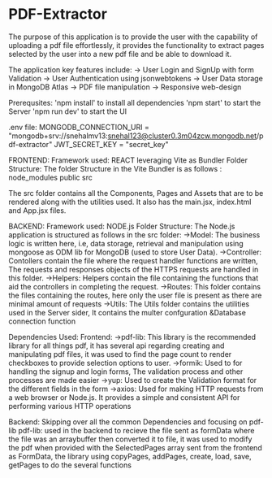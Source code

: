 # PDF-Extractor

The purpose of this application is to provide the user with the capability of uploading a pdf file effortlessly, it provides the functionality to extract pages selected by the user into a new pdf file and be able to download it.

The application key features include:
-> User Login and SignUp with form Validation
-> User Authentication using jsonwebtokens
-> User Data storage in MongoDB Atlas
-> PDF file manipulation 
-> Responsive web-design

Prerequsites:
'npm install' to install all dependencies
'npm start' to start the Server
'npm run dev' to start the UI

.env file:
MONGODB_CONNECTION_URI = "mongodb+srv://snehalmv13:snehal123@cluster0.3m04zcw.mongodb.net/pdf-extractor"
JWT_SECRET_KEY = "secret_key"

FRONTEND:
Framework used: REACT leveraging Vite as Bundler
Folder Structure: The folder Structure in the Vite Bundler is as follows :
node_modules
public
src

The src folder contains all the Components, Pages and Assets that are to be rendered along with the utilities used.
It also has the main.jsx, index.html and App.jsx files.

BACKEND:
Framework used: NODE.js
Folder Structure: The Node.js application is structured as follows in the src folder: 
->Model: The business logic is written here, i.e, data storage, retrieval and manipulation using mongoose as ODM lib for MongoDB (used to store User Data).
->Controller: Contollers contain the file where the request handler functions are written, The requests and responses objects of the HTTPS requests are handled in this folder.
->Helpers: Helpers contain the file containing the functions that aid the controllers in completing the request.
->Routes: This folder contains the files containing the routes, here only the user file is present as there are minimal amount of requests 
->Utils: The Utils folder contains the utilities used in the Server sider, It contains the multer confguration &Database connection function

Dependencies Used: 
Frontend:
->pdf-lib: This library is the recommended library for all things pdf, it has several api regarding creating and manipulating pdf files, it was used to find the page count to render checkboxes to provide selection options to user.
->formik: Used to for handling the signup and login forms, The validation process and other processes are made easier
->yup: Used to create the Validation format for the different fields in the form
->axios: Used for making HTTP requests from a web browser or Node.js. It provides a simple and consistent API for performing various HTTP operations

Backend:
Skipping over all the common Dependencies and focusing on pdf-lib
pdf-lib: used in the backend to recieve the file sent as formData where the file was an arraybuffer then converted it to file, it was used to modify the pdf when provided with the SelectedPages array sent from the frontend as FormData,
the library using copyPages, addPages, create, load, save, getPages to do the several functions





